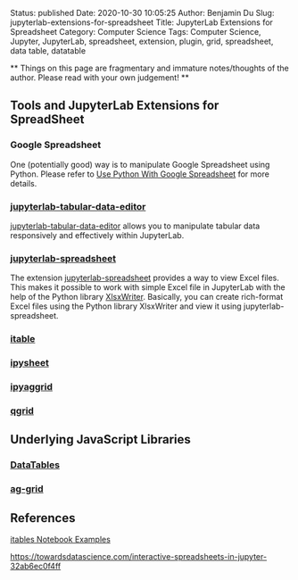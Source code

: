 Status: published
Date: 2020-10-30 10:05:25
Author: Benjamin Du
Slug: jupyterlab-extensions-for-spreadsheet
Title: JupyterLab Extensions for Spreadsheet
Category: Computer Science
Tags: Computer Science, Jupyter, JupyterLab, spreadsheet, extension, plugin, grid, spreadsheet, data table, datatable

**
Things on this page are fragmentary and immature notes/thoughts of the author.
Please read with your own judgement!
**

## Tools and JupyterLab Extensions for SpreadSheet

### Google Spreadsheet 

One (potentially good) way is to manipulate Google Spreadsheet using Python. 
Please refer to 
[Use Python With Google Spreadsheet](http://www.legendu.net/misc/blog/use-python-with-google-spreadsheet/)
for more details.

### [jupyterlab-tabular-data-editor](https://github.com/jupytercalpoly/jupyterlab-tabular-data-editor)

[jupyterlab-tabular-data-editor](https://github.com/jupytercalpoly/jupyterlab-tabular-data-editor)
allows you to manipulate tabular data responsively and effectively within JupyterLab.

### [jupyterlab-spreadsheet](https://github.com/quigleyj97/jupyterlab-spreadsheet)

The extension [jupyterlab-spreadsheet](https://github.com/quigleyj97/jupyterlab-spreadsheet)
provides a way to view Excel files. 
This makes it possible to work with simple Excel file in JupyterLab 
with the help of the Python library 
[XlsxWriter](https://github.com/jmcnamara/XlsxWriter).
Basically,
you can create rich-format Excel files using the Python library XlsxWriter
and view it using jupyterlab-spreadsheet. 

### [itable](https://github.com/mwouts/itables)

### [ipysheet](https://github.com/QuantStack/ipysheet/)

### [ipyaggrid](https://gitlab.com/DGothrek/ipyaggrid/)

### [qgrid](https://github.com/quantopian/qgrid)


## Underlying JavaScript Libraries

### [DataTables](https://datatables.net/)

### [ag-grid](https://www.ag-grid.com/)

## References

[itables Notebook Examples](https://mwouts.github.io/itables/)

https://towardsdatascience.com/interactive-spreadsheets-in-jupyter-32ab6ec0f4ff